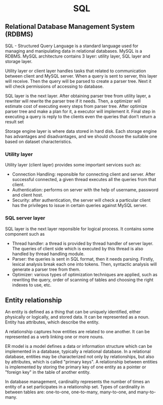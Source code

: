 # <p align="center"> SQL </p> 

## Relational Database Management System (RDBMS)
SQL - Structured Query Language is a standard language used for managing and manipulating data in relational databases. MySQL is a RDBMS. MySQL architecture contains 3 layer: utility layer, SQL layer and storage layer. 

Utility layer or client layer handles tasks that related to communication between client and MySQL server. When a query is sent to server, this layer will receive. Then the query will be parsed to create a parser tree. Next it will check permissions of accessing to database. 

SQL layer is the next layer. After obtaining parser tree from utility layer, a rewriter will rewrite the parser tree if it needs. Then, a optimizer will estimate cost of executing every steps from parser tree. After optimize parser tree and make a plan for it, a executor will implement it. Final step in executing a query is reply to the clients even the queries that don’t return a result set 

Storage engine layer is where data stored in hard disk. Each storage engine has advantages and disadvantages, and we should choose the suitable one based on dataset characteristics.

### Utility layer
Utility layer (client layer) provides some important services such as:
* Connection Handling: reponsible for connecting client and server. After successful connected, a given thread executes all the queries from that client.
* Authentication: performs on server with the help of username, password and client host.
* Security: after authentication, the server will check a particular client has the privileges to issue in certain queries against MySQL server.

### SQL server layer
SQL layer is the next layer reponsible for logical process. It contains some component such as
* Thread handler: a thread is provided by thread handler of server layer. The queries of client side which is executed by this thread is also handled by thread handling module.
* Parser: the queries is sent in SQL format, then it needs parsing. Firstly, lexical analysis break each one into tokens. Then, syntactic analysis will generate a parser tree from them.
* Optimizer: various types of optimization techniques are applied, such as rewriting the query, order of scanning of tables and choosing the right indexes to use, etc.

## Entity relationship
An entity is defined as a thing that can be uniquely identified, either physically or logically, and stored data. It can be represented as a noun. Entity has attributes, which describe the entity.

A relationship captures how entities are related to one another. It can be represented as a verb linking one or more nouns.

ER model is a model defines a data or information structure which can be implemented in a database, typically a relational database. In a relational database, entities may be characterized not only by relationships, but also by attributes, which is called "primary keys". A relationship between entities is implemented by storing the primary key of one entity as a pointer or "foreign key" in the table of another entity. 

In database management, cardinality represents the number of times an entity of a set participates in a relationship set. Types of cardinality in between tables are: one-to-one, one-to-many, many-to-one, and many-to-many.